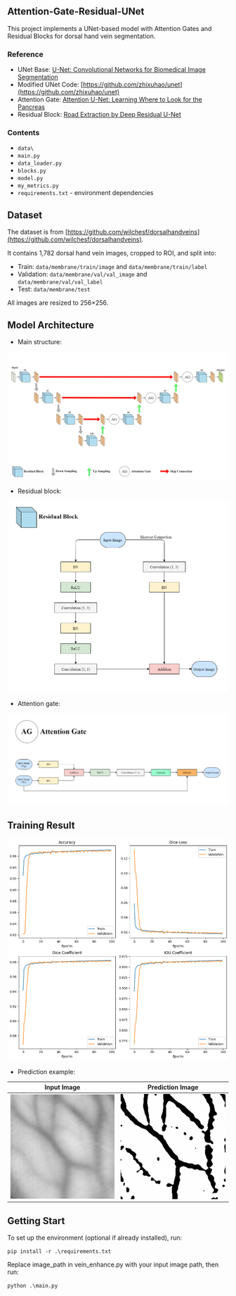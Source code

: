 ## Attention-Gate-Residual-UNet
This project implements a UNet-based model with Attention Gates and Residual Blocks for dorsal hand vein segmentation.

### Reference
- UNet Base: [U-Net: Convolutional Networks for Biomedical Image Segmentation](https://arxiv.org/abs/1505.04597)
- Modified UNet Code: [https://github.com/zhixuhao/unet](https://github.com/zhixuhao/unet)
- Attention Gate: [Attention U-Net: Learning Where to Look for the Pancreas](https://arxiv.org/abs/1804.03999)
- Residual Block: [Road Extraction by Deep Residual U-Net](https://arxiv.org/abs/1711.10684)

### Contents
- `data\` 
- `main.py`
- `data_loader.py`
- `blocks.py`
- `model.py`
- `my_metrics.py`
- `requirements.txt` - environment dependencies

## Dataset
The dataset is from [https://github.com/wilchesf/dorsalhandveins](https://github.com/wilchesf/dorsalhandveins). 

It contains 1,782 dorsal hand vein images, cropped to ROI, and split into:
- Train: `data/membrane/train/image` and `data/membrane/train/label`
- Validation: `data/membrane/val/val_image` and `data/membrane/val/val_label`
- Test: `data/membrane/test`

All images are resized to 256×256.

## Model Architecture
- Main structure:
  
![main](image/0.png)


- Residual block:

![Residual](image/1.png)


- Attention gate:

![Attention](image/2.png)


## Training Result

![metrics](image/3.png)

- Prediction example:

| Input Image | Prediction Image |
|-------------|------------------|
| ![input](data/membrane/test/4.png) | ![prediction](data/membrane/test/4_predict.png) |

## Getting Start
To set up the environment (optional if already installed), run:
```
pip install -r .\requirements.txt
```
Replace image_path in vein_enhance.py with your input image path, then run:
```
python .\main.py 
```

